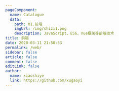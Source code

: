 ```yaml
---
pageComponent:
  name: Catalogue
  data:
    path: 01.前端
    imgUrl: /img/shizi1.png
    description: JavaScript、ES6、Vue框架等前端技术
title: 前端
date: 2020-03-11 21:50:53
permalink: /web/
sidebar: false
article: false
comment: false
editLink: false
author:
  name: xiaoshiye
  link: https://github.com/xugaoyi
---
```

